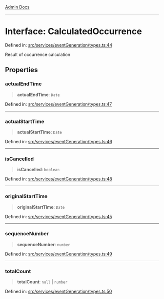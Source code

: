 [Admin Docs](/)

***

# Interface: CalculatedOccurrence

Defined in: [src/services/eventGeneration/types.ts:44](https://github.com/Sourya07/talawa-api/blob/ead7a48e0174153214ee7311f8b242ee1c1a12ca/src/services/eventGeneration/types.ts#L44)

Result of occurrence calculation

## Properties

### actualEndTime

> **actualEndTime**: `Date`

Defined in: [src/services/eventGeneration/types.ts:47](https://github.com/Sourya07/talawa-api/blob/ead7a48e0174153214ee7311f8b242ee1c1a12ca/src/services/eventGeneration/types.ts#L47)

***

### actualStartTime

> **actualStartTime**: `Date`

Defined in: [src/services/eventGeneration/types.ts:46](https://github.com/Sourya07/talawa-api/blob/ead7a48e0174153214ee7311f8b242ee1c1a12ca/src/services/eventGeneration/types.ts#L46)

***

### isCancelled

> **isCancelled**: `boolean`

Defined in: [src/services/eventGeneration/types.ts:48](https://github.com/Sourya07/talawa-api/blob/ead7a48e0174153214ee7311f8b242ee1c1a12ca/src/services/eventGeneration/types.ts#L48)

***

### originalStartTime

> **originalStartTime**: `Date`

Defined in: [src/services/eventGeneration/types.ts:45](https://github.com/Sourya07/talawa-api/blob/ead7a48e0174153214ee7311f8b242ee1c1a12ca/src/services/eventGeneration/types.ts#L45)

***

### sequenceNumber

> **sequenceNumber**: `number`

Defined in: [src/services/eventGeneration/types.ts:49](https://github.com/Sourya07/talawa-api/blob/ead7a48e0174153214ee7311f8b242ee1c1a12ca/src/services/eventGeneration/types.ts#L49)

***

### totalCount

> **totalCount**: `null` \| `number`

Defined in: [src/services/eventGeneration/types.ts:50](https://github.com/Sourya07/talawa-api/blob/ead7a48e0174153214ee7311f8b242ee1c1a12ca/src/services/eventGeneration/types.ts#L50)
